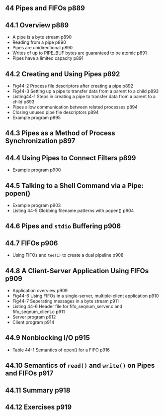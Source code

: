 ## 44 Pipes and FIFOs p889
## 44.1 Overview p889
- A pipe is a byte stream p890
- Reading from a pipe p890
- Pipes are unidirectional p890
- Writes of up to PIPE_BUF bytes are guaranteed to be atomic p891
- Pipes have a limited capacity p891
## 44.2 Creating and Using Pipes p892
- Fig44-2 Process file descriptors after creating a pipe p892
- Fig44-3 Setting up a pipe to transfer data from a parent to a child p893
- Listing44-1 Steps in creating a pipe to transfer data from a parent to a child p893
- Pipes allow communication between related processes p894
- Closing unused pipe file descriptors p894
- Example program p895
## 44.3 Pipes as a Method of Process Synchronization p897
## 44.4 Using Pipes to Connect Filters p899
- Example program p900
## 44.5 Talking to a Shell Command via a Pipe: popen()
- Example program p903
- Listing 44-5 Globbing filename patterns with popen() p904
## 44.6 Pipes and `stdio` Buffering p906
## 44.7 FIFOs p906
- Using FIFOs and `tee(1)` to create a dual pipeline p908
## 44.8 A Client-Server Application Using FIFOs p909
- Application overview p909
- Fig44-6 Using FIFOs in a single-server, multiple-client application p910
- Fig44-7 Seperating messages in a byte stream p911
- Listing 44-6 Header file for fifo_seqnum_server.c and fifo_seqnum_client.c p911
- Server program p912
- Client program p914
## 44.9 Nonblocking I/O p915
- Table 44-1 Semantics of open() for a FIFO p916
## 44.10 Semantics of `read()` and `write()` on Pipes and FIFOs p917
## 44.11 Summary p918
## 44.12 Exercises p919